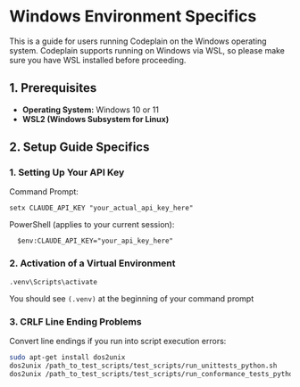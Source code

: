 # Windows Environment Specifics

This is a guide for users running Codeplain on the Windows operating system. Codeplain supports running on Windows via WSL, so please make sure you have WSL installed before proceeding.

## 1. Prerequisites

- **Operating System:** Windows 10 or 11
- **WSL2 (Windows Subsystem for Linux)** 

## 2. Setup Guide Specifics

### 1. Setting Up Your API Key

   Command Prompt:
   ```
   setx CLAUDE_API_KEY "your_actual_api_key_here"
   ```
   PowerShell (applies to your current session):

      $env:CLAUDE_API_KEY="your_api_key_here"
    
### 2. Activation of a Virtual Environment

   ```
   .venv\Scripts\activate
   ```
   You should see `(.venv)` at the beginning of your command prompt


### 3. CRLF Line Ending Problems
Convert line endings if you run into script execution errors:

```bash
sudo apt-get install dos2unix
dos2unix /path_to_test_scripts/test_scripts/run_unittests_python.sh
dos2unix /path_to_test_scripts/test_scripts/run_conformance_tests_python.sh
```
